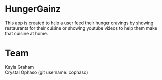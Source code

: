 # HungerGainz

This app is created to help a user feed their hunger cravings by showing restaurants for their cuisine or showing youtube videos to help them make that cuisine at home.


# Team
Kayla Graham  
Crystal Ophaso (git username: cophaso)